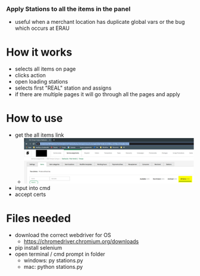 ### Apply Stations to all the items in the panel
- useful when a merchant location has duplicate global vars or the bug which occurs at ERAU

# How it works
- selects all items on page
- clicks action
- open loading stations
- selects first "REAL" station and assigns
- if there are multiple pages it will go through all the pages and apply

# How to use
- get the all items link
  - ![image](https://github.com/justinsoon/Starship/blob/main/images/applystations.jpg)
- input into cmd 
- accept certs 

# Files needed
- download the correct webdriver for OS 
  - https://chromedriver.chromium.org/downloads
- pip install selenium
- open terminal / cmd prompt in folder
  -  windows: py stations.py
  -  mac: python stations.py
